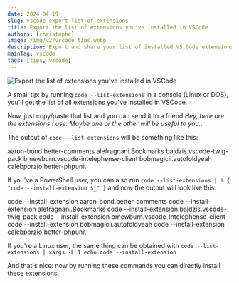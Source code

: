 ```yaml
---
date: 2024-04-19
slug: vscode-export-list-of-extensions
title: Export the list of extensions you've installed in VSCode
authors: [christophe]
image: /img/v2/vscode_tips.webp
description: Export and share your list of installed VS Code extensions using the `code --list-extensions` command. Learn how to generate direct installation commands for easy setup on a new machine using PowerShell or Linux.
mainTag: vscode
tags: [tips, vscode]
---
```

![Export the list of extensions you've installed in VSCode](/img/v2/vscode_tips.webp)

A small tip: by running `code --list-extensions` in a console (Linux or DOS), you'll get the list of all extensions you've installed in VSCode.

Now, just copy/paste that list and you can send it to a friend *Hey, here are the extensions I use. Maybe one or the other will be useful to you.*.

<!-- truncate -->

The output of `code --list-extensions` will be something like this:

<!-- cspell:disable -->
<Terminal>
aaron-bond.better-comments
alefragnani.Bookmarks
bajdzis.vscode-twig-pack
bmewburn.vscode-intelephense-client
bobmagicii.autofoldyeah
calebporzio.better-phpunit
</Terminal>
<!-- cspell:enable -->

If you've a PowerShell user, you can also run `code --list-extensions | % { "code --install-extension $_" }` and now the output will look like this:

<!-- cspell:disable -->
<Terminal>
code --install-extension aaron-bond.better-comments
code --install-extension alefragnani.Bookmarks
code --install-extension bajdzis.vscode-twig-pack
code --install-extension bmewburn.vscode-intelephense-client
code --install-extension bobmagicii.autofoldyeah
code --install-extension calebporzio.better-phpunit
</Terminal>

<!-- cspell:enable -->

If you're a Linux user, the same thing can be obtained with `code --list-extensions | xargs -L 1 echo code --install-extension`

And that's nice: now by running these commands you can directly install these extensions.

